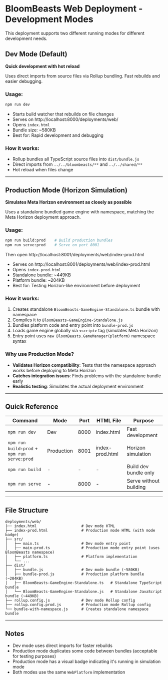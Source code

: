 # BloomBeasts Web Deployment - Development Modes

This deployment supports two different running modes for different development needs.

## Dev Mode (Default)
**Quick development with hot reload**

Uses direct imports from source files via Rollup bundling. Fast rebuilds and easier debugging.

### Usage:
```bash
npm run dev
```

- Starts build watcher that rebuilds on file changes
- Serves on http://localhost:8000/deployments/web/
- Opens `index.html`
- Bundle size: ~580KB
- Best for: Rapid development and debugging

### How it works:
- Rollup bundles all TypeScript source files into `dist/bundle.js`
- Direct imports from `../../bloombeasts/**` and `../../shared/**`
- Hot reload when files change

---

## Production Mode (Horizon Simulation)
**Simulates Meta Horizon environment as closely as possible**

Uses a standalone bundled game engine with namespace, matching the Meta Horizon deployment approach.

### Usage:
```bash
npm run build:prod    # Build production bundles
npm run serve:prod    # Serve on port 8001
```

Then open http://localhost:8001/deployments/web/index-prod.html

- Serves on http://localhost:8001/deployments/web/index-prod.html
- Opens `index-prod.html`
- Standalone bundle: ~449KB
- Platform bundle: ~204KB
- Best for: Testing Horizon-like environment before deployment

### How it works:
1. Creates standalone `BloomBeasts-GameEngine-Standalone.ts` bundle with namespace
2. Compiles it to `BloomBeasts-GameEngine-Standalone.js`
3. Bundles platform code and entry point into `bundle-prod.js`
4. Loads game engine globally via `<script>` tag (simulates Meta Horizon)
5. Entry point uses `new BloomBeasts.GameManager(platform)` namespace syntax

### Why use Production Mode?
- **Validates Horizon compatibility**: Tests that the namespace approach works before deploying to Meta Horizon
- **Catches integration issues**: Finds problems with the standalone bundle early
- **Realistic testing**: Simulates the actual deployment environment

---

## Quick Reference

| Command | Mode | Port | HTML File | Purpose |
|---------|------|------|-----------|---------|
| `npm run dev` | Dev | 8000 | index.html | Fast development |
| `npm run build:prod` + `npm run serve:prod` | Production | 8001 | index-prod.html | Horizon simulation |
| `npm run build` | - | - | - | Build dev bundle only |
| `npm run serve` | - | 8000 | - | Serve without building |

---

## File Structure

```
deployments/web/
├── index.html                    # Dev mode HTML
├── index-prod.html               # Production mode HTML (with mode badge)
├── src/
│   ├── main.ts                   # Dev mode entry point
│   ├── main-prod.ts              # Production mode entry point (uses BloomBeasts namespace)
│   ├── platform.ts               # Platform implementation
│   └── ...
├── dist/
│   ├── bundle.js                 # Dev mode bundle (~580KB)
│   ├── bundle-prod.js            # Production platform bundle (~204KB)
│   ├── BloomBeasts-GameEngine-Standalone.ts   # Standalone TypeScript bundle
│   └── BloomBeasts-GameEngine-Standalone.js   # Standalone JavaScript bundle (~449KB)
├── rollup.config.js              # Dev mode Rollup config
├── rollup.config.prod.js         # Production mode Rollup config
└── bundle-with-namespace.js      # Creates standalone namespace bundle
```

---

## Notes

- Dev mode uses direct imports for faster rebuilds
- Production mode duplicates some code between bundles (acceptable for testing purposes)
- Production mode has a visual badge indicating it's running in simulation mode
- Both modes use the same `WebPlatform` implementation
